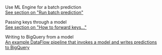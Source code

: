 Use ML Engine for a batch prediction\
[See section on "Run batch prediction"](https://github.com/GoogleCloudPlatform/cloudml-samples/tree/main/census)

Passing keys through a model\
[See section on "How to forward keys..."](https://towardsdatascience.com/how-to-extend-a-canned-tensorflow-estimator-to-add-more-evaluation-metrics-and-to-pass-through-ddf66cd3047d)

Writing to BigQuery from a model\
[An example DataFlow pipeline that invokes a model and writes predictions to BigQuery](https://github.com/GoogleCloudPlatform/training-data-analyst/blob/e98737fec58f6f7d4a0c966393528551a280759a/courses/machine_learning/deepdive/06_structured/labs/serving/pipeline/src/main/java/com/google/cloud/training/mlongcp/PubSubBigQuery.java#L101)

